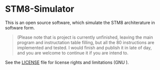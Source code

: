 # STM8-Simulator
This is an open source software, which simulate the STM8 architerature in software form.

>(Please note that is project is currently unfinished, leaving the main program and instructation table filling, but all the 80 instructions are implemented and tested. I would finish and publish it in late of day, and you are welcome to continue it if you are intend to. 

See the [LICENSE](https://github.com/Raydivine/STM8-Simulator/blob/master/LICENSE)  file for license rights and limitations (GNU ).
